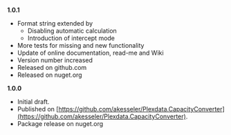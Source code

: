


**1.0.1**

- Format string extended by
  - Disabling automatic calculation
  - Introduction of intercept mode
- More tests for missing and new functionality
- Update of online documentation, read-me and Wiki
- Version number increased
- Released on github.com
- Released on nuget.org

**1.0.0**

- Initial draft.
- Published on [https://github.com/akesseler/Plexdata.CapacityConverter](https://github.com/akesseler/Plexdata.CapacityConverter).
- Package release on nuget.org

